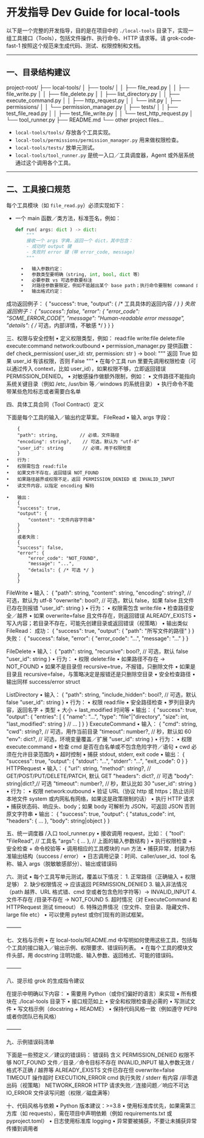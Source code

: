

# 开发指导 Dev Guide for local-tools

以下是一个完整的开发指导，目的是在项目中的 `./local-tools` 目录下，实现一组工具接口（Tools），包括文件操作、执行命令、HTTP 请求等。请 grok-code-fast-1 按照这个规范来生成代码、测试、权限控制和文档。

---

## 一、目录结构建议
project-root/
├── local-tools/
│   ├── tools/
│   │   ├── file_read.py
│   │   ├── file_write.py
│   │   ├── file_delete.py
│   │   ├── list_directory.py
│   │   ├── execute_command.py
│   │   ├── http_request.py
│   │   └── init.py
│   ├── permissions/
│   │   └── permission_manager.py
│   ├── tests/
│   │   ├── test_file_read.py
│   │   ├── test_file_write.py
│   │   └── test_http_request.py
│   └── tool_runner.py
├── README.md
└── other project files…

- `local-tools/tools/` 存放各个工具实现。
- `local-tools/permissions/permission_manager.py` 用来做权限检查。
- `local-tools/tests/` 放单元测试。
- `local-tools/tool_runner.py` 是统一入口／工具调度器，Agent 或外层系统通过这个调用各个工具。

---

## 二、工具接口规范

每个工具模块（如 `file_read.py`）必须实现如下：

- 一个 main 函数／类方法，标准签名，例如：

  ```python
  def run( args: dict ) -> dict:
      """
      接收一个 args 字典，返回一个 dict，其中包含：
      - 成功时 output 键
      - 失败时 error 键（带 error_code, message）
      """

	•	输入参数约定：
	•	参数类型要明确（string, int, bool, dict 等）
	•	必要参数 vs 可选参数要标注
	•	对路径参数要限定，例如不能越出某个 base path；执行命令要限制 command 内容。
	•	输出格式约定：
成功返回例子：
{
  "success": true,
  "output": { /* 工具具体的返回内容 */ }
}
失败返回例子：
{
  "success": false,
  "error": {
    "error_code": "SOME_ERROR_CODE",
    "message": "Human-readable error message",
    "details": { /* 可选，内部详情，不敏感 */ }
  }
}

三、权限与安全控制
	•	定义权限类型，例如：
        read:file
        write:file
        delete:file
        execute:command
        network:outbound
	•	permission_manager.py 提供函数：
def check_permission( user_id: str, permission: str ) -> bool:
    """
    返回 True 如果 user_id 有该权限，否则 False
    """
	•	在每个工具 run 里要先调用权限检查（可以通过传入 context，比如 user_id），如果权限不够，立即返回错误 PERMISSION_DENIED。
	•	对敏感操作做额外限制，例如：
	•	文件路径不能指向系统关键目录（例如 /etc, /usr/bin 等／windows 的系统目录）
	•	执行命令不能带某些危险标志或者需要白名单

四、具体工具合同（Tool Contract）定义

下面是每个工具的输入／输出约定草案。
FileRead
	•	输入 args 字段：

        {
        "path": string,        // 必填，文件路径
        "encoding": string?,    // 可选，默认为 "utf-8"
        "user_id": string       // 必填，用于权限检查
        }
	•	行为：
	•	权限需包含 read:file
	•	如果文件不存在，返回错误 NOT_FOUND
	•	如果路径越界或权限不足，返回 PERMISSION_DENIED 或 INVALID_INPUT
	•	读文件内容，以指定 encoding 解码

    •	输出：
        {
        "success": true,
        "output": {
            "content": "文件内容字符串"
        }
        }
        或者失败：
        {
        "success": false,
        "error": {
            "error_code": "NOT_FOUND",
            "message": "...",
            "details": { /* 可选 */ }
        }
        }

FileWrite
	•	输入：
        {
        "path": string,
        "content": string,
        "encoding": string?,        // 可选，默认为 utf-8
        "overwrite": bool?,         // 可选，默认 false，如果 false 且文件已存在则报错
        "user_id": string
        }
	•	行为：
	•	权限需包含 write:file
	•	检查路径安全／越界
	•	如果 overwrite=false 且文件存在，则返回错误 ALREADY_EXISTS
	•	写入内容；若目录不存在，可能先创建目录或返回错误（视策略）
	•	输出类似 FileRead：
    成功：
        {
        "success": true,
        "output": { "path": "所写文件的路径" }
        }
    失败：
        {
        "success": false,
        "error": { "error_code": "...", "message": "..." }
        }

FileDelete
	•	输入：
        {
        "path": string,
        "recursive": bool?,   // 可选，默认 false
        "user_id": string
        }
	•	行为：
	•	权限 delete:file
	•	如果路径不存在 -> NOT_FOUND
	•	如果不是目录但 recursive=true，不报错，只删除文件
	•	如果是目录且 recursive=false，与策略决定是报错还是只删除空目录
	•	安全检查路径
	•	输出同样 success/error struct

ListDirectory
	•	输入：
    {
    "path": string,
    "include_hidden": bool?,  // 可选，默认 false
    "user_id": string
    }
	•	行为：
	•	权限 read:file
	•	安全路径检查
	•	罗列目录内容，返回名字 + 类型 + 大小 + last_modified 时间等
	•	输出：
    {
    "success": true,
    "output": {
        "entries": [
        { "name": "...", "type": "file"|"directory", "size": int, "last_modified": string }
        // ...
        ]
    }
    }
    ExecuteCommand
	•	输入：
    {
  "cmd": string,
  "cwd": string?,    // 可选，用作当前目录
  "timeout": number?, // 秒，默认如 60
  "env": dict?,     // 可选，环境变量覆盖／扩展
  "user_id": string
}
	•	行为：
	•	权限 execute:command
	•	检查 cmd 是否在白名单或不包含危险字符／语句
	•	cwd 必须在允许目录范围内
	•	超时控制
	•	捕获 stdout, stderr, exit code
	•	输出：
    {
  "success": true,
  "output": {
    "stdout": "…",
    "stderr": "…",
    "exit_code": 0
  }
}
HTTPRequest
	•	输入：
{
  "url": string,
  "method": string?,   // GET/POST/PUT/DELETE/PATCH, 默认 GET
  "headers": dict?,    // 可选
  "body": string|dict?,// 可选
  "timeout": number?,  // 秒，默认比如 30
  "user_id": string
}
	•	行为：
	•	权限 network:outbound
	•	验证 URL（协议 http 或 https；防止访问本地文件 system 或内网私有网络，如果这是政策限制的话）
	•	执行 HTTP 请求
	•	捕获状态码、响应头、body；如果 body 可解析为 JSON，可返回 JSON 否则原文字符串
	•	输出：
{
  "success": true,
  "output": {
    "status_code": int,
    "headers": { … },
    "body": string|object
  }
}

五、统一调度器 /入口 tool_runner.py
	•	接收调用 request，比如：
{
  "tool": "FileRead",     // 工具名
  "args": { … },          // 上面的输入参数结构
}
	•	执行权限检查 + 安全检查 + 命令校验等
	•	调用相应的工具模块的 run 方法
	•	捕获异常，封装为标准输出结构（success / error）
	•	日志调用记录：时间、caller/user_id、tool 名称、输入 args（脱敏敏感部分）、输出或错误码

六、测试
	•	每个工具写单元测试，覆盖以下情况：
	1.	正常路径（正确输入 + 权限足够）
	2.	缺少权限情况 → 应该返回 PERMISSION_DENIED
	3.	输入非法情况（path 越界、URL 格式错、cmd 空或者包含危险字符等）→ INVALID_INPUT
	4.	文件不存在 /目录不存在 → NOT_FOUND
	5.	超时情况（对 ExecuteCommand 和 HTTPRequest 测试 timeout）
	6.	特殊边界情况（空文件、空目录、隐藏文件、large file etc）
	•	可以使用 pytest 或你们现有的测试框架。

⸻

七、文档与示例
	•	在 local-tools/README.md 中写明如何使用这些工具，包括每个工具的接口输入／输出示例、权限要求、错误码列表。
	•	在每个工具的模块文件头部，用 docstring 注明功能、输入参数、返回格式、可能的错误码。

⸻

八、提示给 grok 的生成指令建议

在提示中明确以下内容：
	•	需要用 Python（或你们偏好的语言）来实现
	•	所有模块在 ./local-tools 目录下
	•	接口规范如上
	•	安全和权限检查是必需的
	•	写测试文件
	•	写文档示例（docstring + README）
	•	保持代码风格一致（例如遵守 PEP8 或者你团队已有风格）

⸻

九、示例错误码清单

下面是一些预定义／建议的错误码：
错误码  含义
PERMISSION_DENIED   权限不够
NOT_FOUND   文件／目录／命令目标不存在
INVALID_INPUT   输入参数无效 / 格式不正确 / 越界等
ALREADY_EXISTS  文件已存在但 overwrite=false
TIMEOUT 操作超时
EXECUTION_ERROR cmd 执行失败 / stderr 有内容 /非零退出码（视策略）
NETWORK_ERROR   HTTP 请求失败／连接问题／响应不可达
IO_ERROR    文件读写问题（权限／磁盘满等）

十、代码风格与依赖
	•	Python 版本建议：>=3.8
	•	使用标准库优先，如果需第三方库（如 requests），需在项目中声明依赖（例如 requirements.txt 或 pyproject.toml）
	•	日志使用标准库 logging
	•	异常要被捕获，不要让未捕获异常传播到调用者


